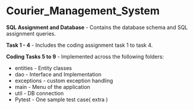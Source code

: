 # Courier_Management_System

**SQL Assignment and Database** - Contains the database schema and SQL assignment queries.

**Task 1 - 4** - Includes the coding assignment task 1 to task 4.

**Coding Tasks 5 to 9** - Implemented across the following folders: 
  - entities - Entity classes
  - dao - Interface and Implementation
  - exceptions - custom exception handling
  - main - Menu of the application
  - util - DB connection
  - Pytest - One sample test case( extra )
